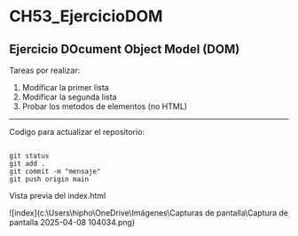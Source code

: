 # CH53_EjercicioDOM
## Ejercicio DOcument Object Model (DOM)

Tareas por realizar:

1. Modificar la primer lista
2. Modificar la segunda lista
3. Probar los metodos de elementos (no HTML)

---

Codigo para actualizar el repositorio:
```

git status
git add .
git commit -m "mensaje"
git push origin main

```
Vista previa del index.html

![index](c:\Users\hipho\OneDrive\Imágenes\Capturas de pantalla\Captura de pantalla 2025-04-08 104034.png)